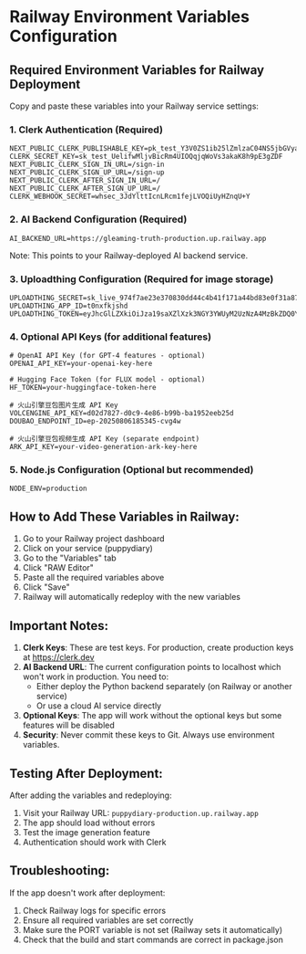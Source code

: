 # Railway Environment Variables Configuration

## Required Environment Variables for Railway Deployment

Copy and paste these variables into your Railway service settings:

### 1. Clerk Authentication (Required)
```
NEXT_PUBLIC_CLERK_PUBLISHABLE_KEY=pk_test_Y3V0ZS1ib25lZmlzaC04NS5jbGVyay5hY2NvdW50cy5kZXYk
CLERK_SECRET_KEY=sk_test_UelifwMljvBicRm4UIOQqjqWoVs3akaK8h9pE3gZDF
NEXT_PUBLIC_CLERK_SIGN_IN_URL=/sign-in
NEXT_PUBLIC_CLERK_SIGN_UP_URL=/sign-up
NEXT_PUBLIC_CLERK_AFTER_SIGN_IN_URL=/
NEXT_PUBLIC_CLERK_AFTER_SIGN_UP_URL=/
CLERK_WEBHOOK_SECRET=whsec_3JdYlttIcnLRcm1fejLVOQiUyHZnqU+Y
```

### 2. AI Backend Configuration (Required)
```
AI_BACKEND_URL=https://gleaming-truth-production.up.railway.app
```
Note: This points to your Railway-deployed AI backend service.

### 3. Uploadthing Configuration (Required for image storage)
```
UPLOADTHING_SECRET=sk_live_974f7ae23e370830dd44c4b41f171a44bd83e0f31a87a6e44d118e31a40f26b6
UPLOADTHING_APP_ID=t0nxfkjshd
UPLOADTHING_TOKEN=eyJhcGlLZXkiOiJza19saXZlXzk3NGY3YWUyM2UzNzA4MzBkZDQ0YzRiNDFmMTcxYTQ0YmQ4M2UwZjMxYTg3YTZlNDRkMTE4ZTMxYTQwZjI2YjYiLCJhcHBJZCI6InQwbnhma2pzaGQiLCJyZWdpb25zIjpbInNlYTEiXX0=
```

### 4. Optional API Keys (for additional features)
```
# OpenAI API Key (for GPT-4 features - optional)
OPENAI_API_KEY=your-openai-key-here

# Hugging Face Token (for FLUX model - optional)
HF_TOKEN=your-huggingface-token-here

# 火山引擎豆包图片生成 API Key
VOLCENGINE_API_KEY=d02d7827-d0c9-4e86-b99b-ba1952eeb25d
DOUBAO_ENDPOINT_ID=ep-20250806185345-cvg4w

# 火山引擎豆包视频生成 API Key (separate endpoint)
ARK_API_KEY=your-video-generation-ark-key-here
```

### 5. Node.js Configuration (Optional but recommended)
```
NODE_ENV=production
```

## How to Add These Variables in Railway:

1. Go to your Railway project dashboard
2. Click on your service (puppydiary)
3. Go to the "Variables" tab
4. Click "RAW Editor"
5. Paste all the required variables above
6. Click "Save" 
7. Railway will automatically redeploy with the new variables

## Important Notes:

1. **Clerk Keys**: These are test keys. For production, create production keys at https://clerk.dev
2. **AI Backend URL**: The current configuration points to localhost which won't work in production. You need to:
   - Either deploy the Python backend separately (on Railway or another service)
   - Or use a cloud AI service directly
3. **Optional Keys**: The app will work without the optional keys but some features will be disabled
4. **Security**: Never commit these keys to Git. Always use environment variables.

## Testing After Deployment:

After adding the variables and redeploying:
1. Visit your Railway URL: `puppydiary-production.up.railway.app`
2. The app should load without errors
3. Test the image generation feature
4. Authentication should work with Clerk

## Troubleshooting:

If the app doesn't work after deployment:
1. Check Railway logs for specific errors
2. Ensure all required variables are set correctly
3. Make sure the PORT variable is not set (Railway sets it automatically)
4. Check that the build and start commands are correct in package.json
